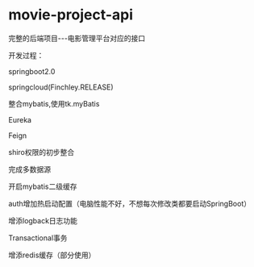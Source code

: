 # movie-project-api
完整的后端项目---电影管理平台对应的接口

开发过程：

springboot2.0

springcloud(Finchley.RELEASE)

整合mybatis,使用tk.myBatis

Eureka

Feign

shiro权限的初步整合

完成多数据源

开启mybatis二级缓存

auth增加热启动配置（电脑性能不好，不想每次修改类都要启动SpringBoot）

增添logback日志功能

Transactional事务

增添redis缓存（部分使用）